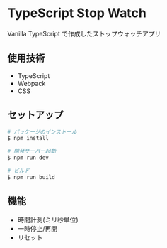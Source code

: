 # TypeScript Stop Watch

Vanilla TypeScript で作成したストップウォッチアプリ

## 使用技術

- TypeScript
- Webpack
- CSS

## セットアップ

```bash
# パッケージのインストール
$ npm install

# 開発サーバー起動
$ npm run dev

# ビルド
$ npm run build
```

## 機能

- 時間計測(ミリ秒単位)
- 一時停止/再開
- リセット
